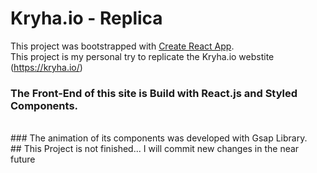 # Kryha.io - Replica

This project was bootstrapped with [Create React App](https://github.com/facebook/create-react-app).
<br>
This project is my personal try to replicate the Kryha.io webstite (https://kryha.io/)
<br>
### The Front-End of this site is Build with React.js and Styled Components.
<br>
### The animation of its components was developed with Gsap Library.
<br>
## This Project is not finished... I will commit new changes in the near future

